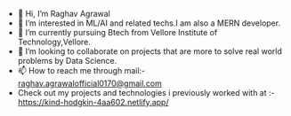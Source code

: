 - 👋 Hi, I’m Raghav Agrawal
- 👀 I’m interested in ML/AI and related techs.I am also a MERN developer.
- 🌱 I’m currently pursuing Btech from Vellore Institute of Technology,Vellore.
- 💞️ I’m looking to collaborate on projects that are more to solve real world problems by Data Science.
- 📫 How to reach me through mail:- raghav.agrawalofficial0170@gmail.com
- Check out my projects and technologies i previously worked with at :- https://kind-hodgkin-4aa602.netlify.app/

<!---
RaghavAgrawal17/RaghavAgrawal17 is a ✨ special ✨ repository because its `README.md` (this file) appears on your GitHub profile.
You can click the Preview link to take a look at your changes.
--->
